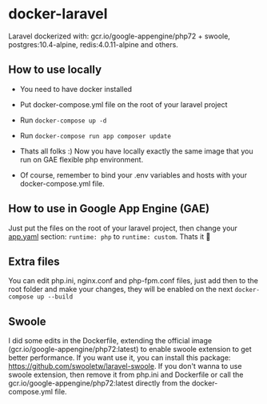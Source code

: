 # docker-laravel
Laravel dockerized with: gcr.io/google-appengine/php72 + swoole, postgres:10.4-alpine, redis:4.0.11-alpine and others.

## How to use locally

- You need to have docker installed
- Put docker-compose.yml file on the root of your laravel project
- Run ```docker-compose up -d```
- Run ```docker-compose run app composer update```
- Thats all folks :) Now you have locally exactly the same image that you run on GAE flexible php environment.

- Of course, remember to bind your .env variables and hosts with your docker-compose.yml file.

## How to use in Google App Engine (GAE)

Just put the files on the root of your laravel project, then change your [app.yaml](https://cloud.google.com/appengine/docs/flexible/php/configuring-your-app-with-app-yaml) section: `runtime: php` to `runtime: custom`. Thats it 🎉

## Extra files

You can edit php.ini, nginx.conf and php-fpm.conf files, just add then to the root folder and make your changes, they will be enabled on the next `docker-compose up --build`

## Swoole

I did some edits in the Dockerfile, extending the official image (gcr.io/google-appengine/php72:latest) to enable swoole extension to get better performance. If you want use it, you can install this package: https://github.com/swooletw/laravel-swoole. If you don't wanna to use swoole extension, then remove it from php.ini and Dockerfile or call the gcr.io/google-appengine/php72:latest directly from the docker-compose.yml file.
